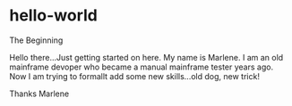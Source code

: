 # hello-world
The Beginning


Hello there...Just getting started on here.  My name is Marlene.  I am an old mainframe devoper who became a manual mainframe tester years ago.  Now I am trying to formallt add some new skills...old dog, new trick!


Thanks
Marlene
